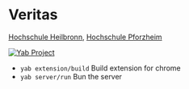 # Veritas

[Hochschule Heilbronn](https://www.hs-heilbronn.de),
[Hochschule Pforzheim](https://designpf.hs-pforzheim.de)

[![Yab Project](https://img.shields.io/badge/Yab_Project-2C2D72?logo=lua)](https://github.com/Frank-Mayer/yab)

- `yab extension/build` Build extension for chrome
- `yab server/run` Bun the server
